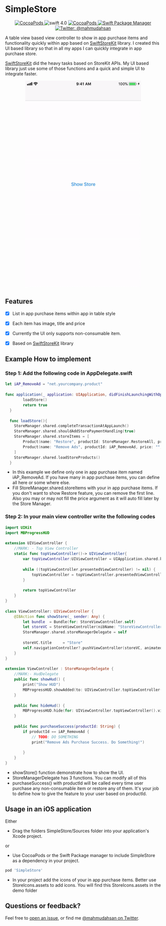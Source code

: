 # SimpleStore
<p align="center">
    <a href="https://cocoapods.org/pods/SimpleStore">
        <img src="https://img.shields.io/cocoapods/p/SimpleStore.svg?style=flat" alt="CocoaPods" />
    </a>
    <img src="https://img.shields.io/badge/Swift-4.0-orange.svg" alt="swift 4.0" />
    <a href="https://cocoapods.org/pods/SimpleStore">
        <img src="https://img.shields.io/badge/pods-v1.0.0-orange.svg" alt="CocoaPods" />
    </a>
    <a href="https://swift.org/package-manager">
        <img src="https://img.shields.io/badge/spm-compatible-brightgreen.svg?style=flat" alt="Swift Package Manager" />
    </a>
    <a href="https://twitter.com/mahmudahsan">
        <img src="https://img.shields.io/badge/contact%40-mahmudahsan-green.svg" alt="Twitter: @mahmudahsan" />
    </a>
</p>
<p>
A table view based view controller to show in app purchase items and functionality quickly within app based on <a href="https://github.com/bizz84/SwiftyStoreKit">SwiftStoreKit</a> library. I created this UI based library so that in all my apps I can quickly integrate in app purchase store. 
</p>
<p>
<a href="https://github.com/bizz84/SwiftyStoreKit">SwiftStoreKit</a> did the heavy tasks based on StoreKit APIs. My UI based library just use some of those functions and a quick and simple UI to integrate faster.

</p>
<p align="center">
    <img src="preview.gif" width="375" max-width="50%" alt="SimpleStore" />
</p>	

## Features

- [X] List in app purchase items within app in table style
- [X] Each item has image, title and price 
- [X] Currently the UI only supports non-consumable item.
- [X] Based on <a href="https://github.com/bizz84/SwiftyStoreKit">SwiftStoreKit</a> library

 
## Example How to implement

### Step 1: Add the following code in AppDelegate.swift

```swift
let iAP_RemoveAd = "net.yourcompany.product"

func application(_ application: UIApplication, didFinishLaunchingWithOptions launchOptions: [UIApplicationLaunchOptionsKey: Any]?) -> Bool {
        loadStore()
        return true
  }
  
  func loadStore(){
    StoreManager.shared.completeTransactionAtAppLaunch()
    StoreManager.shared.shouldAddStorePaymentHandling(true)
    StoreManager.shared.storeItems = [
        Product(name: "Restore", productId: StoreManager.RestoreAll, price: "", purchased: false, image: "iap_restore"),
        Product(name: "Remove Ads", productId: iAP_RemoveAd, price: "", purchased: false, image: "iap_remove_ads"),
    ]
    StoreManager.shared.loadStoreProducts()
  }
```
<ul>
<li>In this example we define only one in app purchase item named iAP_RemoveAd. If you have many in app purchase items, you can define all here or some where else.</>
<li>Fill StoreManager.shared.storeItems with your in app purchase items. If you don't want to show Restore feature, you can remove the first line. Also you may or may not fill the price argument as it will auto fill later by the Store Manager.</li>
</ul>

### Step 2: In your main view controller write the following codes

```swift
import UIKit
import MBProgressHUD

extension UIViewController {
    //MARK: - Top View Controller
    static func topViewController()-> UIViewController{
        var topViewController:UIViewController = UIApplication.shared.keyWindow!.rootViewController!
        
        while ((topViewController.presentedViewController) != nil) {
            topViewController = topViewController.presentedViewController!;
        }
        
        return topViewController
    }
}

class ViewController: UIViewController {
    @IBAction func showStore(_ sender: Any) {
        let bundle  = Bundle(for: StoreViewController.self)
        let storeVC = StoreViewController(nibName: "StoreViewController", bundle: bundle)
        StoreManager.shared.storeManagerDelegate = self
        
        storeVC.title     = "Store"
        self.navigationController?.pushViewController(storeVC, animated: true)
    }
}

extension ViewController : StoreManagerDelegate {
    //MARK:- HudDelegate
    public func showHud() {
        print("Show HUD")
        MBProgressHUD.showAdded(to: UIViewController.topViewController().view, animated: true)
    }
    
    public func hideHud() {
        MBProgressHUD.hide(for: UIViewController.topViewController().view, animated: true)
    }
    
    public func purchaseSuccess(productId: String) {
        if productId == iAP_RemoveAd {
            // TODO: DO SOMETHING
            print("Remove Ads Purchase Success. Do Something!")
            
        }
    }
}
```
<ul>
<li>showStore() function demonstrate how to show the UI. </li>
<li>StoreManagerDelegate has 3 functions. You can modify all of this</li>
<li>purchaseSuccess() with productId will be called every time user purchase any non-consumable item or restore any of them. It's your job to define how to give the feature to your user based on productId.</li>
</ul>

## Usage in an iOS application

Either

- Drag the folders SimpleStore/Sources folder into your application's Xcode project. 

or

- Use CocoaPods or the Swift Package manager to include SimpleStore as a dependency in your project.

```Ruby
pod 'SimpleStore'
```

* In your project add the icons of your in app purchase items. Better use StoreIcons.assets to add icons. You will find this StoreIcons.assets in the demo folder


## Questions or feedback?

Feel free to [open an issue](https://github.com/mahmudahsan/SimpleStore/issues/new), or find me [@mahmudahsan on Twitter](https://twitter.com/mahmudahsan).
